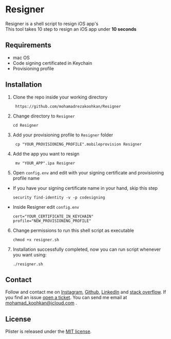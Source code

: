 
# Resigner
Resigner is a shell script to resign iOS app's  
This tool takes 10 step to resign an iOS app under **10 seconds**

## Requirements
- mac OS 
- Code signing certificated in Keychain
- Provisioning profile

## Installation

1. Clone the repo inside your working directory

        https://github.com/mohamadrezakoohkan/Resigner
 
 2. Change directory to `Resigner`

        cd Resigner
        
3. Add your provisioning profile to `Resigner` folder  

        cp "YOUR_PROVISIONING_PROFILE".mobileprovision Resigner

4. Add the app you want to resign

        mv "YOUR_APP".ipa Resigner

5. Open `config.env` and edit with your signing certificate and provisioning profile name

  - If you have your signing certificate name in your hand, skip this step
  
        security find-identity -v -p codesigning
        
  - Inside Resigner edit `config.env`
  
        cert="YOUR_CERTIFICATE_IN_KEYCHAIN"
        profile="NEW_PROVISIONING_PROFILE"

6. Change permissions to run this shell script as executable

       chmod +x resigner.sh
       
7. Installation successfully completed, now you can run script whenever you want using:

       ./resigner.sh

## Contact

Follow and contact me on [Instagram](https://www.instagram.com/mohamadreza.codes/),  [Github](https://github.com/mohamadrezakoohkan), [LinkedIn](https://www.linkedin.com/in/mohammad-reza-koohkan-558306160/) and [stack overflow](https://stackoverflow.com/users/9706268/mohamad-reza-koohkan?tab=profile). If you find an issue [open a ticket](https://github.com/mohamadrezakoohkan/Resigner/issues/new). You can send me email at mohamad_koohkan@icloud.com .

## License
Plister is released under the [MIT license](https://github.com/mohamadrezakoohkan/Resigner/blob/master/LICENSE.md).
